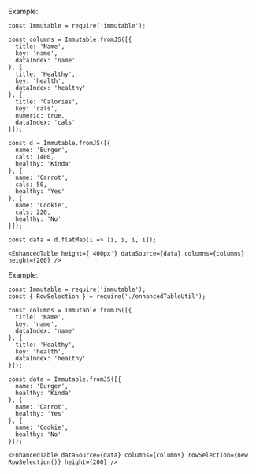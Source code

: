Example:

    const Immutable = require('immutable');

    const columns = Immutable.fromJS([{
      title: 'Name',
      key: 'name',
      dataIndex: 'name'
    }, {
      title: 'Healthy',
      key: 'health',
      dataIndex: 'healthy'
    }, {
      title: 'Calories',
      key: 'cals',
      numeric: true,
      dataIndex: 'cals'
    }]);

    const d = Immutable.fromJS([{
      name: 'Burger',
      cals: 1400,
      healthy: 'Kinda'
    }, {
      name: 'Carrot',
      cals: 50,
      healthy: 'Yes'
    }, {
      name: 'Cookie',
      cals: 220,
      healthy: 'No'
    }]);

    const data = d.flatMap(i => [i, i, i, i]);

    <EnhancedTable height={'400px'} dataSource={data} columns={columns} height={200} />


Example:

    const Immutable = require('immutable');
    const { RowSelection } = require('./enhancedTableUtil');

    const columns = Immutable.fromJS([{
      title: 'Name',
      key: 'name',
      dataIndex: 'name'
    }, {
      title: 'Healthy',
      key: 'health',
      dataIndex: 'healthy'
    }]);

    const data = Immutable.fromJS([{
      name: 'Burger',
      healthy: 'Kinda'
    }, {
      name: 'Carrot',
      healthy: 'Yes'
    }, {
      name: 'Cookie',
      healthy: 'No'
    }]);

    <EnhancedTable dataSource={data} columns={columns} rowSelection={new RowSelection()} height={200} />